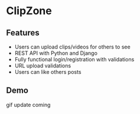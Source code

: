 # ClipZone

## Features
* Users can upload clips/videos for others to see
* REST API with Python and Django
* Fully functional login/registration with validations
* URL upload validations
* Users can like others posts

## Demo
gif update coming
